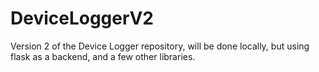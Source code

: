 # DeviceLoggerV2
Version 2 of the Device Logger repository, will be done locally, but using flask as a backend, and a few other libraries.
